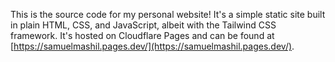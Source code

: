 This is the source code for my personal website! It's a simple static site built in plain HTML, CSS, and JavaScript, albeit with the Tailwind CSS framework. It's hosted on Cloudflare Pages and can be found at [https://samuelmashil.pages.dev/](https://samuelmashil.pages.dev/).